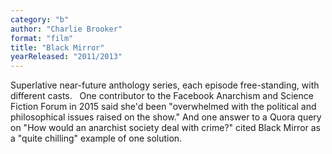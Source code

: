 ```yaml
---
category: "b"
author: "Charlie Brooker"
format: "film"
title: "Black Mirror"
yearReleased: "2011/2013"
---
```

Superlative near-future anthology series, each episode free-standing, with different casts.
 
One contributor to the Facebook Anarchism and Science Fiction Forum in 2015 said she'd been "overwhelmed with the political and philosophical issues raised on the show." And one answer to a Quora query on "How would an anarchist society deal with crime?" cited Black Mirror as a "quite chilling" example of one solution.